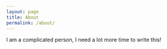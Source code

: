 ```yaml
---
layout: page
title: About
permalink: /about/
---
```

 I am a complicated person, I need a lot more time to write this!

